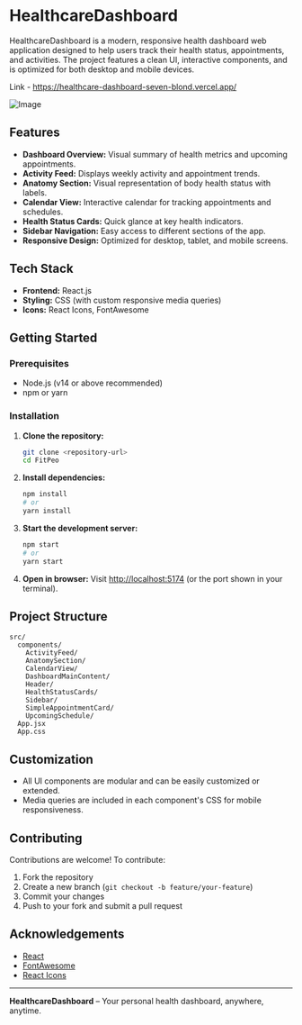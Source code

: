 # HealthcareDashboard

HealthcareDashboard is a modern, responsive health dashboard web application designed to help users track their health status, appointments, and activities. The project features a clean UI, interactive components, and is optimized for both desktop and mobile devices.

Link - https://healthcare-dashboard-seven-blond.vercel.app/

![Image](https://github.com/user-attachments/assets/c7976f7b-fe4b-46a5-b62e-087e29c029a6)


## Features

- **Dashboard Overview:** Visual summary of health metrics and upcoming appointments.
- **Activity Feed:** Displays weekly activity and appointment trends.
- **Anatomy Section:** Visual representation of body health status with labels.
- **Calendar View:** Interactive calendar for tracking appointments and schedules.
- **Health Status Cards:** Quick glance at key health indicators.
- **Sidebar Navigation:** Easy access to different sections of the app.
- **Responsive Design:** Optimized for desktop, tablet, and mobile screens.

## Tech Stack
- **Frontend:** React.js
- **Styling:** CSS (with custom responsive media queries)
- **Icons:** React Icons, FontAwesome

## Getting Started

### Prerequisites
- Node.js (v14 or above recommended)
- npm or yarn

### Installation
1. **Clone the repository:**
   ```bash
   git clone <repository-url>
   cd FitPeo
   ```
2. **Install dependencies:**
   ```bash
   npm install
   # or
   yarn install
   ```
3. **Start the development server:**
   ```bash
   npm start
   # or
   yarn start
   ```
4. **Open in browser:**
   Visit [http://localhost:5174](http://localhost:5174) (or the port shown in your terminal).

## Project Structure
```
src/
  components/
    ActivityFeed/
    AnatomySection/
    CalendarView/
    DashboardMainContent/
    Header/
    HealthStatusCards/
    Sidebar/
    SimpleAppointmentCard/
    UpcomingSchedule/
  App.jsx
  App.css
```

## Customization
- All UI components are modular and can be easily customized or extended.
- Media queries are included in each component's CSS for mobile responsiveness.

## Contributing
Contributions are welcome! To contribute:
1. Fork the repository
2. Create a new branch (`git checkout -b feature/your-feature`)
3. Commit your changes
4. Push to your fork and submit a pull request


## Acknowledgements
- [React](https://reactjs.org/)
- [FontAwesome](https://fontawesome.com/)
- [React Icons](https://react-icons.github.io/react-icons/)

---

**HealthcareDashboard** – Your personal health dashboard, anywhere, anytime.
